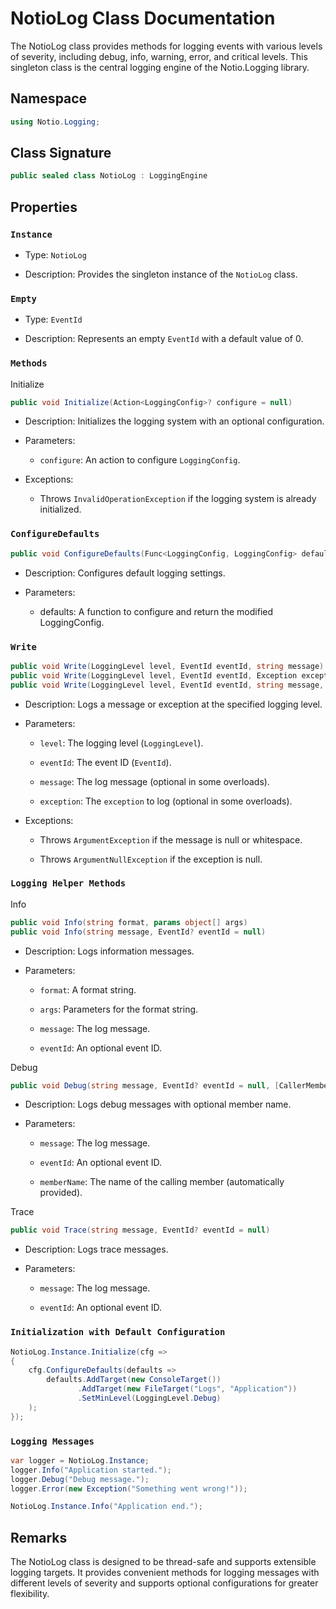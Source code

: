 ﻿# NotioLog Class Documentation

The NotioLog class provides methods for logging events with various levels of severity, including debug, info, warning, error, and critical levels. This singleton class is the central logging engine of the Notio.Logging library.

## Namespace
```csharp
using Notio.Logging;
```
## Class Signature
```csharp
public sealed class NotioLog : LoggingEngine
```
## Properties

### `Instance`

- Type: `NotioLog`

- Description: Provides the singleton instance of the `NotioLog` class.

### `Empty`

- Type: `EventId`

- Description: Represents an empty `EventId` with a default value of 0.

### `Methods`

Initialize
```csharp
public void Initialize(Action<LoggingConfig>? configure = null)
```
- Description: Initializes the logging system with an optional configuration.

- Parameters:

    - `configure`: An action to configure `LoggingConfig`.

- Exceptions:

    - Throws `InvalidOperationException` if the logging system is already initialized.

### `ConfigureDefaults`
```csharp
public void ConfigureDefaults(Func<LoggingConfig, LoggingConfig> defaults)
```
- Description: Configures default logging settings.

- Parameters:

    - defaults: A function to configure and return the modified LoggingConfig.

### `Write`
```csharp
public void Write(LoggingLevel level, EventId eventId, string message)
public void Write(LoggingLevel level, EventId eventId, Exception exception)
public void Write(LoggingLevel level, EventId eventId, string message, Exception exception)
```
- Description: Logs a message or exception at the specified logging level.

- Parameters:

    - `level`: The logging level (`LoggingLevel`).

    - `eventId`: The event ID (`EventId`).

    - `message`: The log message (optional in some overloads).

    - `exception`: The `exception` to log (optional in some overloads).

- Exceptions:

    - Throws `ArgumentException` if the message is null or whitespace.

    - Throws `ArgumentNullException` if the exception is null.

### `Logging Helper Methods`

Info
```csharp
public void Info(string format, params object[] args)
public void Info(string message, EventId? eventId = null)
```
- Description: Logs information messages.

- Parameters:

    - `format`: A format string.

    - `args`: Parameters for the format string.

    - `message`: The log message.

    - `eventId`: An optional event ID.

Debug
```csharp
public void Debug(string message, EventId? eventId = null, [CallerMemberName] string memberName = "")
```
- Description: Logs debug messages with optional member name.

- Parameters:

    - `message`: The log message.

    - `eventId`: An optional event ID.

    - `memberName`: The name of the calling member (automatically provided).

Trace
```csharp
public void Trace(string message, EventId? eventId = null)
```
- Description: Logs trace messages.

- Parameters:

    - `message`: The log message.

    - `eventId`: An optional event ID.

### `Initialization with Default Configuration`
```csharp
NotioLog.Instance.Initialize(cfg =>
{
    cfg.ConfigureDefaults(defaults =>
        defaults.AddTarget(new ConsoleTarget())
               .AddTarget(new FileTarget("Logs", "Application"))
               .SetMinLevel(LoggingLevel.Debug)
    );
});
```
### `Logging Messages`
```csharp
var logger = NotioLog.Instance;
logger.Info("Application started.");
logger.Debug("Debug message.");
logger.Error(new Exception("Something went wrong!"));

NotioLog.Instance.Info("Application end.");
```
## Remarks

The NotioLog class is designed to be thread-safe and supports extensible logging targets. It provides convenient methods for logging messages with different levels of severity and supports optional configurations for greater flexibility.
